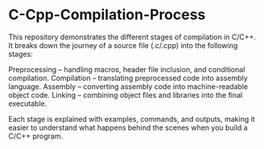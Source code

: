 # C-Cpp-Compilation-Process
This repository demonstrates the different stages of compilation in C/C++.
It breaks down the journey of a source file (.c/.cpp) into the following stages:

 Preprocessing – handling macros, header file inclusion, and conditional compilation.
 Compilation – translating preprocessed code into assembly language.
 Assembly – converting assembly code into machine-readable object code.
 Linking – combining object files and libraries into the final executable.

Each stage is explained with examples, commands, and outputs, making it easier to understand what happens behind the scenes when you build a C/C++ program.
